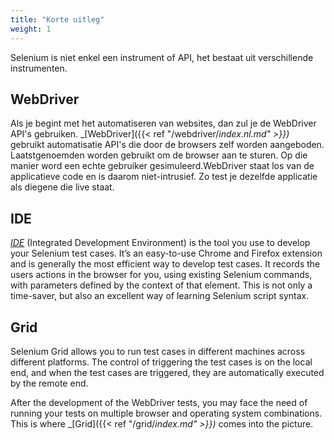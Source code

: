 ```yaml
---
title: "Korte uitleg"
weight: 1
---
```


Selenium is niet enkel een instrument of API,
het bestaat uit verschillende instrumenten.

## WebDriver

Als je begint met het automatiseren van websites, dan zul je de WebDriver
API's gebruiken. _[WebDriver]({{< ref "/webdriver/_index.nl.md" >}})_ 
gebruikt automatisatie API's die door de browsers zelf
worden aangeboden. Laatstgenoemden worden gebruikt om de browser aan te sturen. Op die 
manier word een echte gebruiker gesimuleerd.WebDriver staat los van de applicatieve 
code en is daarom niet-intrusief. Zo test je dezelfde applicatie als diegene die live staat.

## IDE

_[IDE](https://selenium.dev/selenium-ide)_ (Integrated Development Environment) 
is the tool you use to develop your Selenium test cases. It’s an easy-to-use Chrome 
and Firefox extension and is generally the most efficient way to develop 
test cases. It records the users actions in the browser for you, using 
existing Selenium commands, with parameters defined by the context of 
that element. This is not only a time-saver, but also an excellent way 
of learning Selenium script syntax.


## Grid

Selenium Grid allows you to run test cases in different 
machines across different platforms. The control of 
triggering the test cases is on the local end, and 
when the test cases are triggered, they are automatically 
executed by the remote end.

After the development of the WebDriver tests, you may face 
the need of running your tests on multiple browser and 
operating system combinations.
This is where _[Grid]({{< ref "/grid/_index.md" >}})_ comes into the picture.